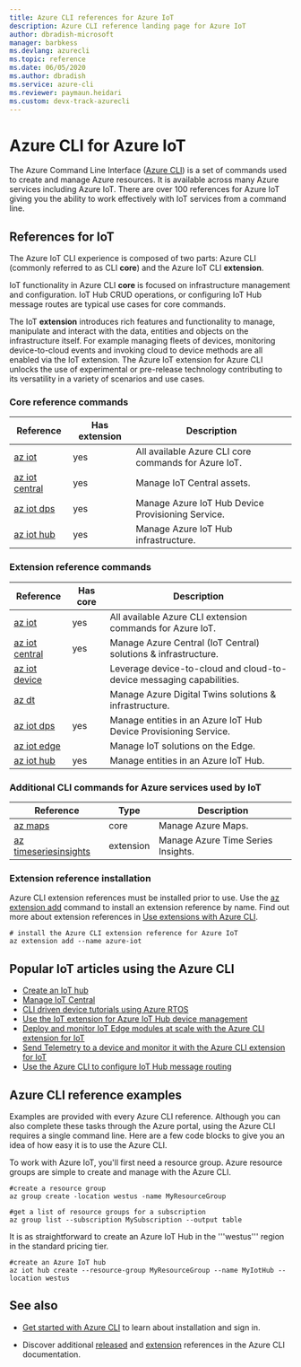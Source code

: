 ```yaml
---
title: Azure CLI references for Azure IoT
description: Azure CLI reference landing page for Azure IoT
author: dbradish-microsoft
manager: barbkess
ms.devlang: azurecli
ms.topic: reference
ms.date: 06/05/2020
ms.author: dbradish
ms.service: azure-cli
ms.reviewer: paymaun.heidari
ms.custom: devx-track-azurecli
---
```


# Azure CLI for Azure IoT

The Azure Command Line Interface ([Azure CLI](./what-is-azure-cli.md)) is a set of commands used to create and manage Azure resources.  It is available across many Azure services including Azure IoT.  There are over 100 references for Azure IoT giving you the ability to work effectively with IoT services from a command line.

## References for IoT

The Azure IoT CLI experience is composed of two parts: Azure CLI (commonly referred to as CLI **core**) and the Azure IoT CLI **extension**.

IoT functionality in Azure CLI **core** is focused on infrastructure management and configuration. IoT Hub CRUD operations, or configuring IoT Hub message routes are typical use cases for core commands.

The IoT **extension** introduces rich features and functionality to manage, manipulate and interact with the data, entities and objects on the infrastructure itself. For example managing fleets of devices, monitoring device-to-cloud events and invoking cloud to device methods are all enabled via the IoT extension. The Azure IoT extension for Azure CLI unlocks the use of experimental or pre-release technology contributing to its versatility in a variety of scenarios and use cases.

### Core reference commands

| Reference | Has extension | Description
|-|-|-|
| [az iot](/cli/azure/iot) | yes  | All available Azure CLI core commands for Azure IoT.
| [az iot central](/cli/azure/iot/central) | yes | Manage IoT Central assets.
| [az iot dps](/cli/azure/iot/dps) | yes | Manage Azure IoT Hub Device Provisioning Service.
| [az iot hub](/cli/azure/iot/hub) | yes | Manage Azure IoT Hub infrastructure.

### Extension reference commands

| Reference | Has core | Description
|-|-|-|
| [az iot](/cli/azure/ext/azure-iot/iot) | yes | All available Azure CLI extension commands for Azure IoT.
| [az iot central](/cli/azure/ext/azure-iot/iot/central) | yes | Manage Azure Central (IoT Central) solutions & infrastructure.
| [az iot device](/cli/azure/ext/azure-iot/iot/device) | | Leverage device-to-cloud and cloud-to-device messaging capabilities.
| [az dt](/cli/azure/ext/azure-iot/dt) | | Manage Azure Digital Twins solutions & infrastructure.
| [az iot dps](/cli/azure/ext/azure-iot/iot/dps) | yes | Manage entities in an Azure IoT Hub Device Provisioning Service.
| [az iot edge](/cli/azure/ext/azure-iot/iot/edge) | | Manage IoT solutions on the Edge.
| [az iot hub](/cli/azure/ext/azure-iot/iot/hub) | yes | Manage entities in an Azure IoT Hub.

### Additional CLI commands for Azure services used by IoT

| Reference | Type | Description
|-|-|-|
| [az maps](/cli/azure/maps) | core | Manage Azure Maps.
| [az timeseriesinsights](/cli/azure/ext/timeseriesinsights) | extension | Manage Azure Time Series Insights.

### Extension reference installation

Azure CLI extension references must be installed prior to use.  Use the [az extension add](./azure-cli-extensions-overview.md) command to install an extension reference by name.  Find out more about extension references in [Use extensions with Azure CLI](./azure-cli-extensions-overview.md).

```azurecli
# install the Azure CLI extension reference for Azure IoT
az extension add --name azure-iot
```

## Popular IoT articles using the Azure CLI

- [Create an IoT hub](/azure/iot-hub/iot-hub-create-using-cli)
- [Manage IoT Central](/azure/iot-central/core/howto-manage-iot-central-from-cli)
- [CLI driven device tutorials using Azure RTOS](/azure/rtos/getting-started?branch=master)
- [Use the IoT extension for Azure IoT Hub device management](/azure/iot-hub/iot-hub-device-management-iot-extension-azure-cli-2-0)
- [Deploy and monitor IoT Edge modules at scale with the Azure CLI extension for IoT](/azure/iot-edge/how-to-deploy-cli-at-scale)
- [Send Telemetry to a device and monitor it with the Azure CLI extension for IoT](/azure/iot-hub/quickstart-send-telemetry-cli)
- [Use the Azure CLI to configure IoT Hub message routing](/azure/iot-hub/tutorial-routing-config-message-routing-cli)

## Azure CLI reference examples

Examples are provided with every Azure CLI reference. Although you can also complete these tasks through the Azure portal, using the Azure CLI requires a single command line.  Here are a few code blocks to give you an idea of how easy it is to use the Azure CLI.

To work with Azure IoT, you'll first need a resource group.  Azure resource groups are simple to create and manage with the Azure CLI.  

```azurecli
#create a resource group
az group create -location westus -name MyResourceGroup
```

```azurecli
#get a list of resource groups for a subscription
az group list --subscription MySubscription --output table
```

It is as straightforward to create an Azure IoT Hub in the '''westus''' region in the standard pricing tier.

```azurecli
#create an Azure IoT hub
az iot hub create --resource-group MyResourceGroup --name MyIotHub --location westus
```

## See also

- [Get started with Azure CLI](./get-started-with-azure-cli.md) to learn about installation and sign in.

- Discover additional [released](/cli/azure/reference-index) and [extension](./azure-cli-extensions-list.md) references in the Azure CLI documentation.